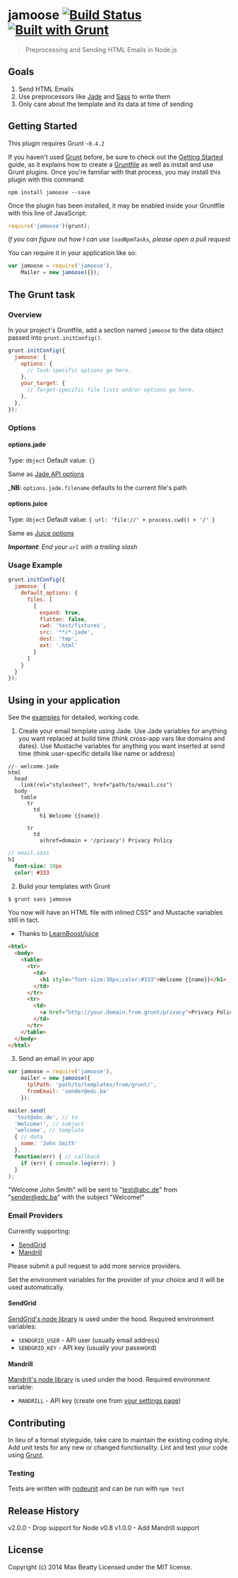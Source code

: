 # jamoose [![Build Status](https://secure.travis-ci.org/maxbeatty/jamoose.png?branch=master)](http://travis-ci.org/maxbeatty/jamoose) [![Built with Grunt](https://cdn.gruntjs.com/builtwith.png)](http://gruntjs.com/)

> Preprocessing and Sending HTML Emails in Node.js

## Goals

1. Send HTML Emails
2. Use preprocessors like [Jade](http://jade-lang.com/) and [Sass](http://sass-lang.com/) to write them
3. Only care about the template and its data at time of sending

## Getting Started
This plugin requires Grunt `~0.4.2`

If you haven't used [Grunt](http://gruntjs.com/) before, be sure to check out the [Getting Started](http://gruntjs.com/getting-started) guide, as it explains how to create a [Gruntfile](http://gruntjs.com/sample-gruntfile) as well as install and use Grunt plugins. Once you're familiar with that process, you may install this plugin with this command:

```shell
npm install jamoose --save
```

Once the plugin has been installed, it may be enabled inside your Gruntfile with this line of JavaScript:

```js
require('jamoose')(grunt);
```

_If you can figure out how I can use `loadNpmTasks`, please open a pull request_

You can require it in your application like so:

```js
var jamoose = require('jamoose'),
    Mailer = new jamoose({});
```

## The Grunt task

### Overview
In your project's Gruntfile, add a section named `jamoose` to the data object passed into `grunt.initConfig()`.

```js
grunt.initConfig({
  jamoose: {
    options: {
      // Task-specific options go here.
    },
    your_target: {
      // Target-specific file lists and/or options go here.
    },
  },
});
```

### Options

#### options.jade
Type: `Object`
Default value: `{}`

Same as [Jade API options](http://jade-lang.com/api/)

_**NB**: `options.jade.filename` defaults to the current file's path

#### options.juice
Type: `Object`
Default value: `{ url: 'file://' + process.cwd() + '/' }`

Same as [Juice options](https://github.com/LearnBoost/juice#juicefilepath-options-callback)

_**Important**: End your `url` with a trailing slash_

### Usage Example

```js
grunt.initConfig({
  jamoose: {
    default_options: {
      files: [
        {
          expand: true,
          flatten: false,
          cwd: 'test/fixtures',
          src: '**/*.jade',
          dest: 'tmp',
          ext: '.html'
        }
      ]
    }
  }
});
```

## Using in your application

See the [examples](https://github.com/maxbeatty/jamoose/tree/master/examples) for detailed, working code.

1. Create your email template using Jade. Use Jade variables for anything you want replaced at build time (think cross-app vars like domains and dates). Use Mustache variables for anything you want inserted at send time (think user-specific details like name or address)

```jade
//- welcome.jade
html
  head
    link(rel="stylesheet", href="path/to/email.css")
  body
    table
      tr
        td
          h1 Welcome {{name}}

      tr
        td
          a(href=domain + '/privacy') Privacy Policy
```

```sass
// email.sass
h1
  font-size: 30px
  color: #333
```

2. Build your templates with Grunt

```bash
$ grunt sass jamoose
```

You now will have an HTML file with inlined CSS* and Mustache variables still in tact.

* Thanks to [LearnBoost/juice](https://github.com/LearnBoost/juice)

```html
<html>
  <body>
    <table>
      <tr>
        <td>
          <h1 style="font-size:30px;color:#333">Welcome {{name}}</h1>
        </td>
      </tr>
      <tr>
        <td>
          <a href="http://your.domain.from.grunt/privacy">Privacy Policy</a>
        </td>
      </tr>
    </table>
  </body>
</html>
```

3. Send an email in your app

```js
var jamoose = require('jamoose'),
    mailer = new jamoose({
      tplPath: 'path/to/templates/from/grunt/',
      fromEmail: 'sender@edc.ba'
    });

mailer.send(
  'test@abc.de', // to
  'Welcome!', // subject
  'welcome', // template
  { // data
    name: 'John Smith'
  },
  function(err) { // callback
    if (err) { console.log(err); }
  }
);
```

"Welcome John Smith" will be sent to "test@abc.de" from "sender@edc.ba" with the subject "Welcome!"

### Email Providers

Currently supporting:

- [SendGrid](http://sendgrid.com/)
- [Mandrill](https://mandrillapp.com/)

Please submit a pull request to add more service providers.

Set the environment variables for the provider of your choice and it will be used automatically.

#### SendGrid

[SendGrid's node library](https://github.com/sendgrid/sendgrid-nodejs) is used under the hood. Required environment variables:

- `SENDGRID_USER` - API user (usually email address)
- `SENDGRID_KEY` - API key (usually your password)

#### Mandrill

[Mandrill's node library](https://bitbucket.org/mailchimp/mandrill-api-node) is used under the hood. Required environment variable:

- `MANDRILL` - API key (create one from [your settings page](https://mandrillapp.com/settings/index))

## Contributing
In lieu of a formal styleguide, take care to maintain the existing coding style. Add unit tests for any new or changed functionality. Lint and test your code using [Grunt](http://gruntjs.com/).

### Testing

Tests are written with [nodeunit](https://github.com/caolan/nodeunit) and can be run with `npm test`

## Release History

v2.0.0 - Drop support for Node v0.8
v1.0.0 - Add Mandrill support

## License
Copyright (c) 2014 Max Beatty
Licensed under the MIT license.

